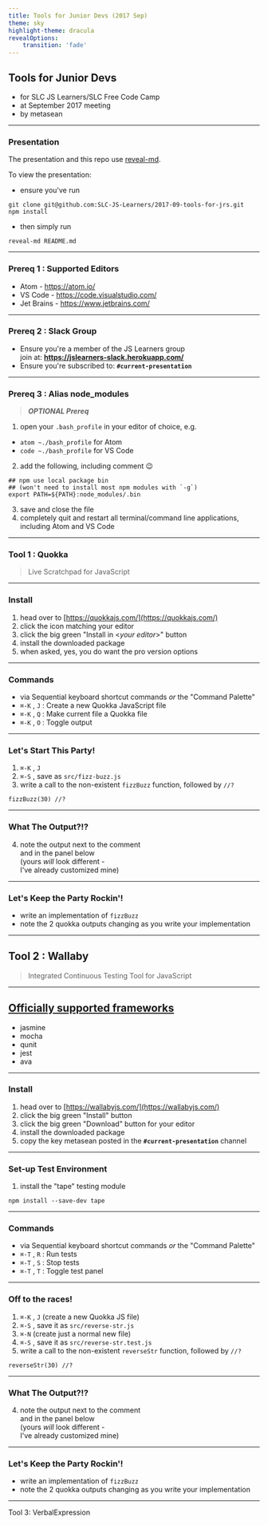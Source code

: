 ```yaml
---
title: Tools for Junior Devs (2017 Sep)
theme: sky
highlight-theme: dracula
revealOptions:
    transition: 'fade'
---
```


## Tools for Junior Devs

- for SLC JS Learners/SLC Free Code Camp
- at September 2017 meeting
- by metasean

----

### Presentation

The presentation and this repo use [reveal-md](http://webpro.github.io/reveal-md/).  

To view the presentation:
- ensure you've run
```
git clone git@github.com:SLC-JS-Learners/2017-09-tools-for-jrs.git
npm install
```
- then simply run
```
reveal-md README.md
```


---

### Prereq 1 : Supported Editors
- Atom - https://atom.io/
- VS Code - https://code.visualstudio.com/
- Jet Brains - https://www.jetbrains.com/


----

### Prereq 2 : Slack Group

- Ensure you're a member of the JS Learners group  
  join at: **https://jslearners-slack.herokuapp.com/**
- Ensure you're subscribed to: **`#current-presentation`**

----

### Prereq 3 : Alias node_modules

> **_OPTIONAL Prereq_**

1. open your `.bash_profile` in your editor of choice, e.g.  
  - `atom ~./bash_profile` for Atom
  - `code ~./bash_profile` for VS Code
2. add the following, including comment 😉  
```
## npm use local package bin
## (won't need to install most npm modules with `-g`)
export PATH=${PATH}:node_modules/.bin
```
3. save and close the file
4. completely quit and restart all terminal/command line applications, including Atom and VS Code

---

### Tool 1 : Quokka

> Live Scratchpad for JavaScript

----

### Install

1. head over to [https://quokkajs.com/](https://quokkajs.com/)
2. click the icon matching your editor
3. click the big green "Install in &lt;_your editor_&gt;" button
4. install the downloaded package
5. when asked, yes, you do want the pro version options

----

### Commands

- via Sequential keyboard shortcut commands _or_ the "Command Palette"
- `⌘-K` , `J` : Create a new Quokka JavaScript file
- `⌘-K` , `Q` : Make current file a Quokka file
- `⌘-K` , `O` : Toggle output


----

### Let's Start This Party!

1. `⌘-K` , `J`
2. `⌘-S` , save as `src/fizz-buzz.js`
3. write a call to the non-existent `fizzBuzz` function, followed by `//?`  
```
fizzBuzz(30) //?
```

----

### What The Output?!?

4. note the output next to the comment  
   and in the panel below  
   (yours _will_ look different -  
    I've already customized mine)

----

### Let's Keep the Party Rockin'!

- write an implementation of `fizzBuzz`
- note the 2 quokka outputs changing as you write your implementation

---

## Tool 2 : Wallaby

> Integrated Continuous Testing Tool for JavaScript

----

## [Officially supported frameworks](https://wallabyjs.com/docs/integration/overview.html#supported-testing-frameworks)
- jasmine
- mocha
- qunit
- jest
- ava


----

### Install

1. head over to [https://wallabyjs.com/](https://wallabyjs.com/)
2. click the big green "Install" button
3. click the big green "Download" button for your editor
4. install the downloaded package
5. copy the key metasean posted in the **`#current-presentation`** channel

----

### Set-up Test Environment

1. install the "tape" testing module  
```
npm install --save-dev tape
```


----

### Commands

- via Sequential keyboard shortcut commands _or_ the "Command Palette"
- `⌘-T` , `R` : Run tests
- `⌘-T` , `S` : Stop tests
- `⌘-T` , `T` : Toggle test panel


----

### Off to the races!

1. `⌘-K` , `J` (create a new Quokka JS file)
2. `⌘-S` , save it as `src/reverse-str.js`
3. `⌘-N` (create just a normal new file)
4. `⌘-S` , save it as `src/reverse-str.test.js`
3. write a call to the non-existent `reverseStr` function, followed by `//?`  
```
reverseStr(30) //?
```

----

### What The Output?!?

4. note the output next to the comment  
   and in the panel below  
   (yours _will_ look different -  
    I've already customized mine)

----

### Let's Keep the Party Rockin'!

- write an implementation of `fizzBuzz`
- note the 2 quokka outputs changing as you write your implementation

---

Tool 3: VerbalExpression
